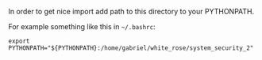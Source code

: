 In order to get nice import add path to this directory to your PYTHONPATH.

For example something like this in ```~/.bashrc```:

```export PYTHONPATH="${PYTHONPATH}:/home/gabriel/white_rose/system_security_2"```

